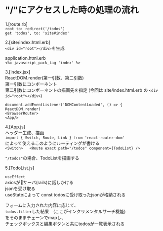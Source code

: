 # "/"にアクセスした時の処理の流れ  
  
1.[route.rb]  
  ```root to: redirect('/todos')```    
  ```get 'todos', to: 'site#index'```  
  
2.[site/index.html.erb]  
 ```<div id="root"></div>```を生成  
  
application.html.erb  
```<%= javascript_pack_tag 'index' %>```  
  
3.[index.jsx]  
ReactDOM.render(第一引数、第二引数)  
第一引数にコンポーネント  
第二引数にコンポーネントの描画先を指定 (今回は site/index.html.erb の ```<div id="root"></div>```)  
  
```document.addEventListener('DOMContentLoaded', () => {```  
  ```ReactDOM.render(```  
    ```<BrowserRouter>```  
    ```<App/>```  
  
4.[App.js]  
ヘッダー生成、描画  
  ```import { Switch, Route, Link } from 'react-router-dom'```  
  によって使えるこのようにルーティングが書ける  
      ```<Switch>  
          <Route exact path="/todos" component={TodoList} />```  
  
  ```"/todos"```の場合、TodoListを描画する  
  
5.[TodoList.js]  
  
```useEffect```  
  axiosがサーバ(rails)に話しかける  
  jsonを受け取る  
  useStateによって const todosに受け取ったjsonが格納される  
  
フォームに入力された内容に応じて、  
```todos.filter```した結果　(ここがインクリメンタルサーチ機能)  
をそのままチェーンでmapし、  
チェックボックスと編集ボタンと共にtodosが一覧表示される  
  